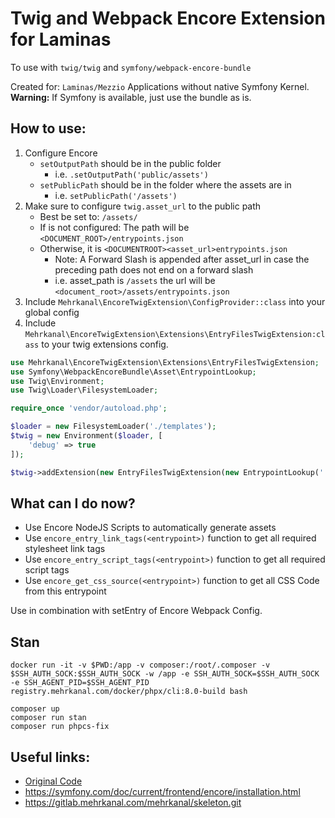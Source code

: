 # Twig and Webpack Encore Extension for Laminas

To use with `twig/twig` and `symfony/webpack-encore-bundle`

Created for: `Laminas/Mezzio` Applications without native Symfony Kernel.  
**Warning:** If Symfony is available, just use the bundle as is.

## How to use:

1. Configure Encore
    * `setOutputPath` should be in the public folder
        * i.e. `.setOutputPath('public/assets')`
    * `setPublicPath` should be in the folder where the assets are in
        * i.e. `setPublicPath('/assets')`
1. Make sure to configure `twig.asset_url` to the public path
    * Best be set to: ``/assets/``
    * If is not configured: The path will be `<DOCUMENT_ROOT>/entrypoints.json`
    * Otherwise, it is `<DOCUMENTROOT><asset_url>entrypoints.json`
        * Note: A Forward Slash is appended after asset_url in case the preceding path does not end on a forward slash
        * i.e. asset_path is `/assets` the url will be `<document_root>/assets/entrypoints.json`
1. Include `Mehrkanal\EncoreTwigExtension\ConfigProvider::class` into your global config
1. Include `Mehrkanal\EncoreTwigExtension\Extensions\EntryFilesTwigExtension:class` to your twig extensions config.

```php
use Mehrkanal\EncoreTwigExtension\Extensions\EntryFilesTwigExtension;
use Symfony\WebpackEncoreBundle\Asset\EntrypointLookup;
use Twig\Environment;
use Twig\Loader\FilesystemLoader;

require_once 'vendor/autoload.php';

$loader = new FilesystemLoader('./templates');
$twig = new Environment($loader, [
	'debug' => true
]);

$twig->addExtension(new EntryFilesTwigExtension(new EntrypointLookup('./public/build/entrypoints.json')));
```

## What can I do now?

* Use Encore NodeJS Scripts to automatically generate assets
* Use ``encore_entry_link_tags(<entrypoint>)`` function to get all required stylesheet link tags
* Use ``encore_entry_script_tags(<entrypoint>)`` function to get all required script tags
* Use ``encore_get_css_source(<entrypoint>)`` function to get all CSS Code from this entrypoint

Use in combination with setEntry of Encore Webpack Config.

## Stan

```shell
docker run -it -v $PWD:/app -v composer:/root/.composer -v $SSH_AUTH_SOCK:$SSH_AUTH_SOCK -w /app -e SSH_AUTH_SOCK=$SSH_AUTH_SOCK -e SSH_AGENT_PID=$SSH_AGENT_PID registry.mehrkanal.com/docker/phpx/cli:8.0-build bash

composer up
composer run stan
composer run phpcs-fix
```

## Useful links:

* [Original Code](https://github.com/symfony/webpack-encore-bundle/blob/master/src/Twig/EntryFilesTwigExtension.php)
* https://symfony.com/doc/current/frontend/encore/installation.html
* https://gitlab.mehrkanal.com/mehrkanal/skeleton.git

